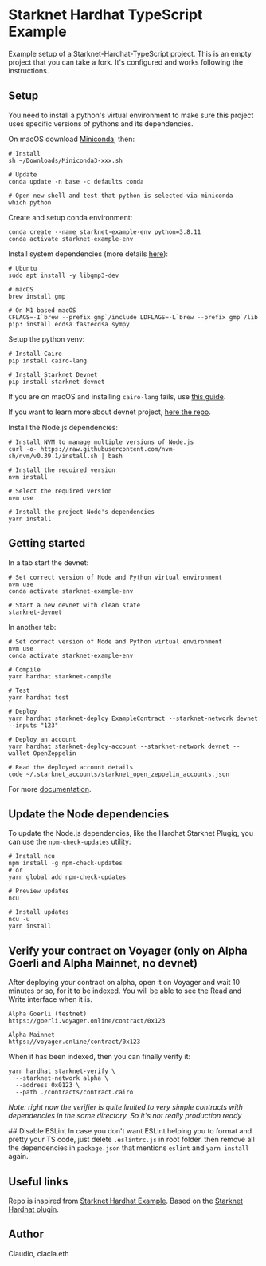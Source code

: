 # Starknet Hardhat TypeScript Example 
Example setup of a Starknet-Hardhat-TypeScript project. This is an empty project that you can take a fork. It's configured and works following the instructions. 


## Setup
You need to install a python's virtual environment to make sure this project uses specific versions of pythons and its dependencies.

On macOS download [Miniconda](https://docs.conda.io/en/latest/miniconda.html#macos-installers), then:
```
# Install
sh ~/Downloads/Miniconda3-xxx.sh 

# Update
conda update -n base -c defaults conda

# Open new shell and test that python is selected via miniconda
which python
```

Create and setup conda environment:
```
conda create --name starknet-example-env python=3.8.11
conda activate starknet-example-env
```

Install system dependencies (more details [here](https://www.cairo-lang.org/docs/quickstart.html)):
```
# Ubuntu
sudo apt install -y libgmp3-dev

# macOS
brew install gmp

# On M1 based macOS
CFLAGS=-I`brew --prefix gmp`/include LDFLAGS=-L`brew --prefix gmp`/lib pip3 install ecdsa fastecdsa sympy
```

Setup the python venv:
```
# Install Cairo
pip install cairo-lang

# Install Starknet Devnet
pip install starknet-devnet
```

If you are on macOS and installing `cairo-lang` fails, use [this guide](https://mirror.xyz/clacla.eth/obrY1Y89LjH4xrc4C0GR5OLudLpJq5dKClSsTJBOVFg).

If you want to learn more about devnet project, [here the repo](https://github.com/Shard-Labs/starknet-devnet).


Install the Node.js dependencies:
```
# Install NVM to manage multiple versions of Node.js
curl -o- https://raw.githubusercontent.com/nvm-sh/nvm/v0.39.1/install.sh | bash

# Install the required version
nvm install

# Select the required version
nvm use

# Install the project Node's dependencies
yarn install
```


## Getting started
In a tab start the devnet:
```
# Set correct version of Node and Python virtual environment
nvm use
conda activate starknet-example-env

# Start a new devnet with clean state
starknet-devnet
```

In another tab:
```
# Set correct version of Node and Python virtual environment
nvm use
conda activate starknet-example-env

# Compile
yarn hardhat starknet-compile

# Test
yarn hardhat test

# Deploy
yarn hardhat starknet-deploy ExampleContract --starknet-network devnet --inputs "123"

# Deploy an account
yarn hardhat starknet-deploy-account --starknet-network devnet --wallet OpenZeppelin

# Read the deployed account details
code ~/.starknet_accounts/starknet_open_zeppelin_accounts.json
```

For more [documentation](https://github.com/Shard-Labs/starknet-hardhat-plugin).


## Update the Node dependencies
To update the Node.js dependencies, like the Hardhat Starknet Plugig, you can use the `npm-check-updates` utility:
```
# Install ncu
npm install -g npm-check-updates
# or
yarn global add npm-check-updates

# Preview updates
ncu

# Install updates
ncu -u
yarn install
``` 


## Verify your contract on Voyager (only on Alpha Goerli and Alpha Mainnet, no devnet)
After deploying your contract on alpha, open it on Voyager and wait 10 minutes or so, for it to be indexed. You will be able to see the Read and Write interface when it is.
```
Alpha Goerli (testnet)
https://goerli.voyager.online/contract/0x123

Alpha Mainnet
https://voyager.online/contract/0x123
```

When it has been indexed, then you can finally verify it:
```
yarn hardhat starknet-verify \
  --starknet-network alpha \
  --address 0x0123 \
  --path ./contracts/contract.cairo
```

*Note: right now the verifier is quite limited to very simple contracts with dependencies in the same directory. So it's not really production ready*


## Disable ESLint
In case you don't want ESLint helping you to format and pretty your TS code, just delete `.eslintrc.js` in root folder. then remove all the dependencies in `package.json` that mentions `eslint` and `yarn install` again.


## Useful links
Repo is inspired from [Starknet Hardhat Example](https://github.com/Shard-Labs/starknet-hardhat-example).
Based on the [Starknet Hardhat plugin](https://github.com/Shard-Labs/starknet-hardhat-plugin).


## Author
Claudio, clacla.eth
